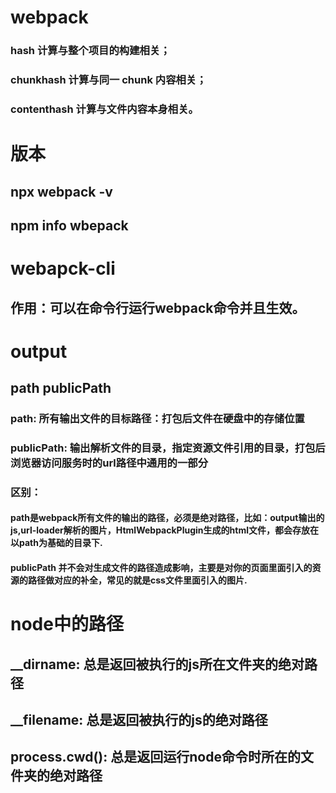 # webpack

### hash 计算与整个项目的构建相关；

### chunkhash 计算与同一 chunk 内容相关；

### contenthash 计算与文件内容本身相关。

# 版本
## npx webpack -v
## npm info wbepack

# webapck-cli
## 作用：可以在命令行运行webpack命令并且生效。

# output
## path publicPath
### path: 所有输出文件的目标路径：打包后文件在硬盘中的存储位置
### publicPath: 输出解析文件的目录，指定资源文件引用的目录，打包后浏览器访问服务时的url路径中通用的一部分
### 区别：
#### path是webpack所有文件的输出的路径，必须是绝对路径，比如：output输出的js,url-loader解析的图片，HtmlWebpackPlugin生成的html文件，都会存放在以path为基础的目录下.
#### publicPath 并不会对生成文件的路径造成影响，主要是对你的页面里面引入的资源的路径做对应的补全，常见的就是css文件里面引入的图片.

# node中的路径
## __dirname: 总是返回被执行的js所在文件夹的绝对路径
## __filename: 总是返回被执行的js的绝对路径
## process.cwd(): 总是返回运行node命令时所在的文件夹的绝对路径
